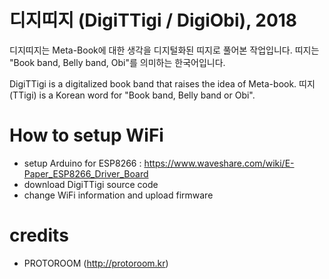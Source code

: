 # 디지띠지 (DigiTTigi / DigiObi), 2018
디지띠지는 Meta-Book에 대한 생각을 디지털화된 띠지로 풀어본 작업입니다.
띠지는 "Book band, Belly band, Obi"를 의미하는 한국어입니다.

DigiTTigi is a digitalized book band that raises the idea of Meta-book.
띠지(TTigi) is a Korean word for "Book band, Belly band or Obi".


# How to setup WiFi
 * setup Arduino for ESP8266 : https://www.waveshare.com/wiki/E-Paper_ESP8266_Driver_Board
 * download DigiTTigi source code
 * change WiFi information and upload firmware

 
# credits
 - PROTOROOM (http://protoroom.kr)
